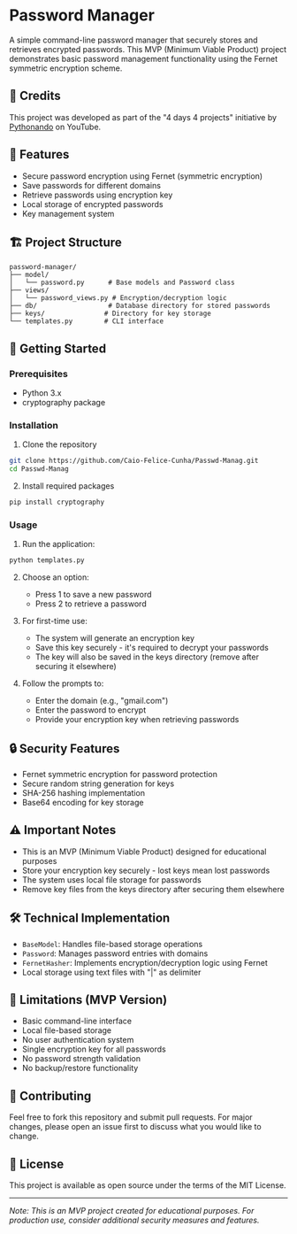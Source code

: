 # Password Manager

A simple command-line password manager that securely stores and retrieves encrypted passwords. This MVP (Minimum Viable Product) project demonstrates basic password management functionality using the Fernet symmetric encryption scheme.

## 🎯 Credits
This project was developed as part of the "4 days 4 projects" initiative by [Pythonando](https://pythonando.com.br) on YouTube.

## 🔑 Features
- Secure password encryption using Fernet (symmetric encryption)
- Save passwords for different domains
- Retrieve passwords using encryption key
- Local storage of encrypted passwords
- Key management system

## 🏗️ Project Structure
```
password-manager/
├── model/
│   └── password.py      # Base models and Password class
├── views/
│   └── password_views.py # Encryption/decryption logic
├── db/                  # Database directory for stored passwords
├── keys/               # Directory for key storage
└── templates.py        # CLI interface
```

## 🚀 Getting Started

### Prerequisites
- Python 3.x
- cryptography package

### Installation
1. Clone the repository
```bash
git clone https://github.com/Caio-Felice-Cunha/Passwd-Manag.git
cd Passwd-Manag
```

2. Install required packages
```bash
pip install cryptography
```

### Usage
1. Run the application:
```bash
python templates.py
```

2. Choose an option:
   - Press 1 to save a new password
   - Press 2 to retrieve a password

3. For first-time use:
   - The system will generate an encryption key
   - Save this key securely - it's required to decrypt your passwords
   - The key will also be saved in the keys directory (remove after securing it elsewhere)

4. Follow the prompts to:
   - Enter the domain (e.g., "gmail.com")
   - Enter the password to encrypt
   - Provide your encryption key when retrieving passwords

## 🔒 Security Features
- Fernet symmetric encryption for password protection
- Secure random string generation for keys
- SHA-256 hashing implementation
- Base64 encoding for key storage

## ⚠️ Important Notes
- This is an MVP (Minimum Viable Product) designed for educational purposes
- Store your encryption key securely - lost keys mean lost passwords
- The system uses local file storage for passwords
- Remove key files from the keys directory after securing them elsewhere

## 🛠️ Technical Implementation
- `BaseModel`: Handles file-based storage operations
- `Password`: Manages password entries with domains
- `FernetHasher`: Implements encryption/decryption logic using Fernet
- Local storage using text files with "|" as delimiter

## 🚧 Limitations (MVP Version)
- Basic command-line interface
- Local file-based storage
- No user authentication system
- Single encryption key for all passwords
- No password strength validation
- No backup/restore functionality

## 🤝 Contributing
Feel free to fork this repository and submit pull requests. For major changes, please open an issue first to discuss what you would like to change.

## 📝 License
This project is available as open source under the terms of the MIT License.

---
*Note: This is an MVP project created for educational purposes. For production use, consider additional security measures and features.*